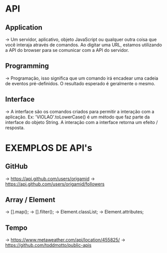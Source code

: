 # API

## Application 
-> Um servidor, aplicativo, objeto JavaScript ou qualquer outra coisa que você interaja através de comandos. Ao digitar uma URL, estamos utilizando a API do browser para se comunicar com a API do servidor.

## Programming
-> Programação, isso significa que um comando irá encadear uma cadeia de eventos pré-definidos. O resultado esperado é geralmente o mesmo.

## Interface
-> A interface são os comandos criados para permitir a interação com a aplicação. Ex: 'VIOLAO'.toLowerCase() é um método que faz parte da interface do objeto String. A interação com a interface retorna um efeito / resposta.

# EXEMPLOS DE API's

## GitHub
-> https://api.github.com/users/origamid
-> https://api.github.com/users/origamid/followers

## Array / Element
-> [].map();
-> [].filter();
-> Element.classList;
-> Element.attributes;

## Tempo
-> https://www.metaweather.com/api/location/455825/
-> https://github.com/toddmotto/public-apis

